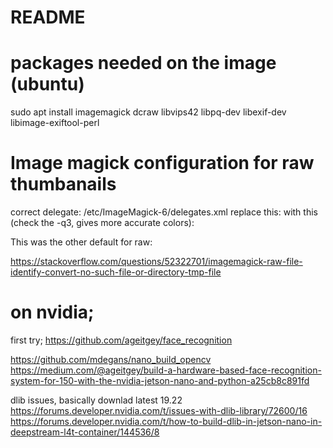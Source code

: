 # README

# packages needed on the image (ubuntu)

sudo apt install imagemagick dcraw libvips42  libpq-dev libexif-dev libimage-exiftool-perl

# Image magick configuration for raw thumbanails

correct delegate:
/etc/ImageMagick-6/delegates.xml
replace this:
  <delegate decode="dng:decode" command="&quot;ufraw-batch&quot; --silent --create-id=also --out-type=png --out-depth=16 &quot;--output=%u.png&quot; &quot;%i&quot;"/>
with this (check the -q3, gives more accurate colors):
<delegate decode="dng:decode" command="&quot;dcraw&quot; -c -q 3 -w &quot;%i&quot; &gt; &quot;%u.ppm&quot;" />

This was the other default for raw:
<delegate decode="dng:decode" command="&quot;dcraw&quot; -c &quot;%i&quot; &gt; &quot;%u.ppm&quot;" />

https://stackoverflow.com/questions/52322701/imagemagick-raw-file-identify-convert-no-such-file-or-directory-tmp-file


# on nvidia;

first try;
https://github.com/ageitgey/face_recognition

https://github.com/mdegans/nano_build_opencv
https://medium.com/@ageitgey/build-a-hardware-based-face-recognition-system-for-150-with-the-nvidia-jetson-nano-and-python-a25cb8c891fd

dlib issues, basically downlad latest 19.22
https://forums.developer.nvidia.com/t/issues-with-dlib-library/72600/16
https://forums.developer.nvidia.com/t/how-to-build-dlib-in-jetson-nano-in-deepstream-l4t-container/144536/8